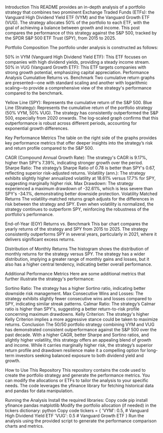 Introduction
This README provides an in-depth analysis of a portfolio strategy that combines two prominent Exchange Traded Funds (ETFs): the Vanguard High Dividend Yield ETF (VYM) and the Vanguard Growth ETF (VUG). The strategy allocates 50% of the portfolio to each ETF, with the goal of achieving a balance between growth and income. This post compares the performance of this strategy against the S&P 500, tracked by the SPDR S&P 500 ETF Trust (SPY), from 2015 to 2025.

Portfolio Composition
The portfolio under analysis is constructed as follows:

50% in VYM (Vanguard High Dividend Yield ETF): This ETF focuses on companies with high dividend yields, providing a steady income stream.
50% in VUG (Vanguard Growth ETF): This ETF targets companies with strong growth potential, emphasizing capital appreciation.
Performance Analysis
Cumulative Returns vs. Benchmark
Two cumulative return graphs are presented—one with standard scaling and another with logarithmic scaling—to provide a comprehensive view of the strategy's performance compared to the benchmark.

Yellow Line (SPY): Represents the cumulative return of the S&P 500.
Blue Line (Strategy): Represents the cumulative return of the portfolio strategy (50% VYM, 50% VUG).
The strategy has consistently outperformed the S&P 500, especially from 2020 onwards. The log-scaled graph confirms that this outperformance is robust across different periods, accounting for exponential growth differences.

Key Performance Metrics
The table on the right side of the graphs provides key performance metrics that offer deeper insights into the strategy’s risk and return profile compared to the S&P 500.

CAGR (Compound Annual Growth Rate): The strategy's CAGR is 9.17%, higher than SPY's 7.39%, indicating stronger growth over the period.
Sharpe Ratio: The strategy’s Sharpe Ratio of 0.78 is better than SPY's 0.67, reflecting superior risk-adjusted returns.
Volatility (ann.): The strategy exhibits slightly higher annualized volatility at 18.61% versus 17.7% for SPY, suggesting marginally higher risk.
Max Drawdown: The strategy experienced a maximum drawdown of -32.61%, which is less severe than SPY's -34.1%, demonstrating better downside protection.
Volatility Matched Returns
The volatility-matched returns graph adjusts for the differences in risk between the strategy and SPY. Even when volatility is normalized, the strategy continues to outperform SPY, reinforcing the robustness of the portfolio's performance.

End-of-Year (EOY) Returns vs. Benchmark
This bar chart compares the yearly returns of the strategy and SPY from 2015 to 2025. The strategy consistently outperforms SPY in several years, particularly in 2021, where it delivers significant excess returns.

Distribution of Monthly Returns
The histogram shows the distribution of monthly returns for the strategy versus SPY. The strategy has a wider distribution, implying a greater range of monthly gains and losses, but it also has a higher central tendency, indicating better overall performance.

Additional Performance Metrics
Here are some additional metrics that further illustrate the strategy's performance:

Sortino Ratio: The strategy has a higher Sortino ratio, indicating better downside risk management.
Max Consecutive Wins and Losses: The strategy exhibits slightly fewer consecutive wins and losses compared to SPY, indicating similar streak patterns.
Calmar Ratio: The strategy’s Calmar ratio is higher than SPY's, suggesting a better return-to-risk profile concerning maximum drawdowns.
Kelly Criterion: The strategy's higher Kelly Criterion implies a more aggressive stance could be taken to maximize returns.
Conclusion
The 50/50 portfolio strategy combining VYM and VUG has demonstrated consistent outperformance against the S&P 500 over the past decade. With a higher CAGR, better Sharpe and Sortino ratios, and slightly higher volatility, this strategy offers an appealing blend of growth and income. While it carries marginally higher risk, the strategy’s superior return profile and drawdown resilience make it a compelling option for long-term investors seeking balanced exposure to both dividend yield and growth.

How to Use This Repository
This repository contains the code used to create the portfolio strategy and generate the performance metrics. You can modify the allocations or ETFs to tailor the analysis to your specific needs. The code leverages the yfinance library for fetching historical data and pandas for data manipulation.

Running the Analysis
Install the required libraries:
Copy code
pip install yfinance pandas matplotlib
Modify the portfolio allocation (if needed) in the tickers dictionary:
python
Copy code
tickers = {
    'VYM': 0.5,  # Vanguard High Dividend Yield ETF
    'VUG': 0.5   # Vanguard Growth ETF
}
Run the analysis using the provided script to generate the performance comparison charts and metrics.
